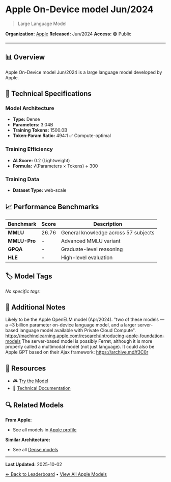 # Apple On-Device model Jun/2024

> Large Language Model

**Organization:** [Apple](../../labs/apple.md)
**Released:** Jun/2024
**Access:** 🟢 Public

---

## 📊 Overview

Apple On-Device model Jun/2024 is a large language model developed by Apple.

## 🔧 Technical Specifications

### Model Architecture
- **Type:** Dense
- **Parameters:** 3.04B
- **Training Tokens:** 1500.0B
- **Token:Param Ratio:** 494:1 ✅ Compute-optimal

### Training Efficiency
- **ALScore:** 0.2 (Lightweight)
- **Formula:** √(Parameters × Tokens) ÷ 300

### Training Data
- **Dataset Type:** web-scale

## 📈 Performance Benchmarks

| Benchmark | Score | Description |
|-----------|-------|-------------|
| **MMLU** | 26.76 | General knowledge across 57 subjects |
| **MMLU-Pro** | - | Advanced MMLU variant |
| **GPQA** | - | Graduate-level reasoning |
| **HLE** | - | High-level evaluation |

## 🏷️ Model Tags

_No specific tags_

## 📝 Additional Notes

Likely to be the Apple OpenELM model (Apr/2024). "two of these models — a ~3 billion parameter on-device language model, and a larger server-based language model available with Private Cloud Compute". https://machinelearning.apple.com/research/introducing-apple-foundation-models The server-based model is possibly Ferret, although it is more properly called a multimodal model (not just language). It could also be Apple GPT based on their Ajax framework: https://archive.md/f3C0r

## 🔗 Resources

- 🎮 [Try the Model](https://github.com/apple/corenet/tree/main/projects/openelm)
- 📄 [Technical Documentation](https://arxiv.org/abs/2404.14619)

## 🔍 Related Models

**From Apple:**
- See all models in [Apple profile](../../labs/apple.md)

**Similar Architecture:**
- See all [Dense models](../../architectures/dense.md)

---

**Last Updated:** 2025-10-02

[← Back to Leaderboard](../../README.md) • [View All Apple Models](../../labs/apple.md)
